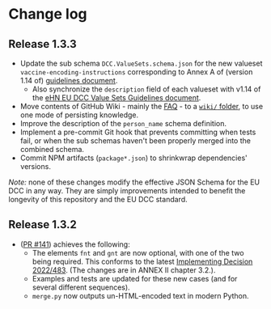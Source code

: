 # Change log

## Release 1.3.3

* Update the sub schema `DCC.ValueSets.schema.json` for the new valueset `vaccine-encoding-instructions` corresponding to Annex A of (version 1.14 of) [guidelines document](https://ec.europa.eu/health/sites/default/files/ehealth/docs/digital-green-value-sets_en.pdf).
  * Also synchronize the `description` field of each valueset with v1.14 of the [eHN EU DCC Value Sets Guidelines document](https://ec.europa.eu/health/sites/default/files/ehealth/docs/digital-green-value-sets_en.pdf).
* Move contents of GitHub Wiki - mainly the [FAQ](wiki/FAQ.md) - to a [`wiki/` folder](wiki/), to use one mode of persisting knowledge.
* Improve the description of the `person_name` schema definition.
* Implement a pre-commit Git hook that prevents committing when tests fail, or when the sub schemas haven't been properly merged into the combined schema.
* Commit NPM artifacts (`package*.json`) to shrinkwrap dependencies' versions.

*Note:* none of these changes modify the effective JSON Schema for the EU DCC in any way.
They are simply improvements intended to benefit the longevity of this repository and the EU DCC standard.


## Release 1.3.2

* ([PR #141](https://github.com/ehn-dcc-development/ehn-dcc-schema/issues/141)) achieves the following:
  * The elements `fnt` and `gnt` are now optional, with one of the two being required.
    This conforms to the latest [Implementing Decision 2022/483](https://eur-lex.europa.eu/legal-content/EN/TXT/HTML/?uri=CELEX:32022D0483).
    (The changes are in ANNEX II chapter 3.2.).
  * Examples and tests are updated for these new cases (and for several different sequences).
  * `merge.py` now outputs un-HTML-encoded text in modern Python.

